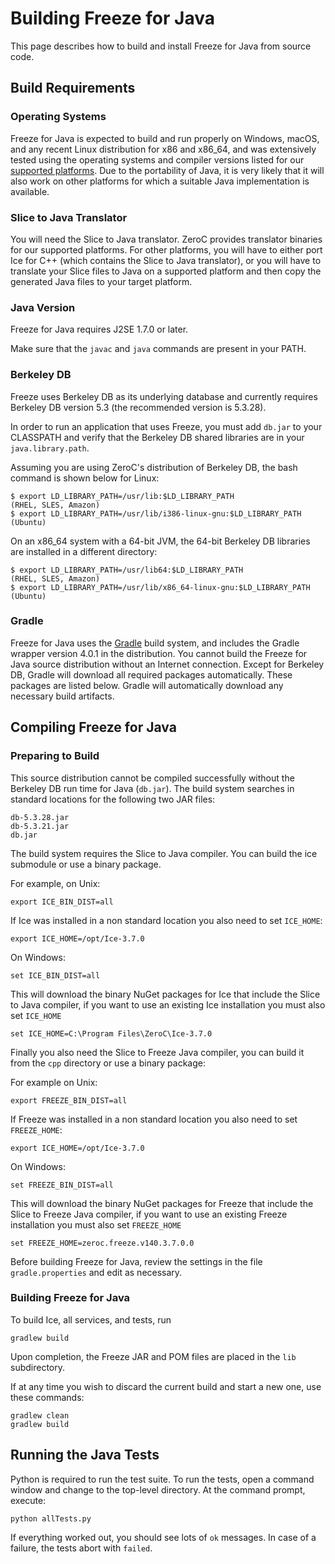 # Building Freeze for Java

This page describes how to build and install Freeze for Java from source code.

## Build Requirements

### Operating Systems

Freeze for Java is expected to build and run properly on Windows, macOS, and any
recent Linux distribution for x86 and x86_64, and was extensively tested using
the operating systems and compiler versions listed for our [supported
platforms][1]. Due to the portability of Java, it is very likely that it will
also work on other platforms for which a suitable Java implementation is
available.

### Slice to Java Translator

You will need the Slice to Java translator. ZeroC provides translator binaries
for our supported platforms. For other platforms, you will have to either port
Ice for C++ (which contains the Slice to Java translator), or you will have to
translate your Slice files to Java on a supported platform and then copy the
generated Java files to your target platform.

### Java Version

Freeze for Java requires J2SE 1.7.0 or later.

Make sure that the `javac` and `java` commands are present in your PATH.

### Berkeley DB

Freeze uses Berkeley DB as its underlying database and currently requires
Berkeley DB version 5.3 (the recommended version is 5.3.28).

In order to run an application that uses Freeze, you must add `db.jar` to your
CLASSPATH and verify that the Berkeley DB shared libraries are in your
`java.library.path`.

Assuming you are using ZeroC's distribution of Berkeley DB, the bash command is
shown below for Linux:

    $ export LD_LIBRARY_PATH=/usr/lib:$LD_LIBRARY_PATH                 (RHEL, SLES, Amazon)
    $ export LD_LIBRARY_PATH=/usr/lib/i386-linux-gnu:$LD_LIBRARY_PATH  (Ubuntu)

On an x86_64 system with a 64-bit JVM, the 64-bit Berkeley DB libraries are
installed in a different directory:

    $ export LD_LIBRARY_PATH=/usr/lib64:$LD_LIBRARY_PATH                 (RHEL, SLES, Amazon)
    $ export LD_LIBRARY_PATH=/usr/lib/x86_64-linux-gnu:$LD_LIBRARY_PATH  (Ubuntu)

### Gradle

Freeze for Java uses the [Gradle][2] build system, and includes the Gradle
wrapper version 4.0.1 in the distribution. You cannot build the Freeze for Java
source distribution without an Internet connection. Except for Berkeley DB,
Gradle will download all required packages automatically. These packages are
listed below. Gradle will automatically download any necessary build artifacts.

## Compiling Freeze for Java

### Preparing to Build

This source distribution cannot be compiled successfully without the Berkeley DB
run time for Java (`db.jar`). The build system searches in standard locations
for the following two JAR files:

    db-5.3.28.jar
    db-5.3.21.jar
    db.jar

The build system requires the Slice to Java compiler. You can build the ice
submodule or use a binary package.

For example, on Unix:

```
export ICE_BIN_DIST=all
```

If Ice was installed in a non standard location you also need to set
`ICE_HOME`:

```
export ICE_HOME=/opt/Ice-3.7.0
```

On Windows:

```
set ICE_BIN_DIST=all
```

This will download the binary NuGet packages for Ice that include the Slice to
Java compiler, if you want to use an existing Ice installation you must also
set `ICE_HOME`

```
set ICE_HOME=C:\Program Files\ZeroC\Ice-3.7.0
```

Finally you also need the Slice to Freeze Java compiler, you can build it from
the `cpp` directory or use a binary package:

For example on Unix:

```
export FREEZE_BIN_DIST=all
```

If Freeze was installed in a non standard location you also need to set
`FREEZE_HOME`:

```
export ICE_HOME=/opt/Ice-3.7.0
```

On Windows:

```
set FREEZE_BIN_DIST=all
```

This will download the binary NuGet packages for Freeze that include the Slice
to Freeze Java compiler, if you want to use an existing Freeze installation you
must also set `FREEZE_HOME`

```
set FREEZE_HOME=zeroc.freeze.v140.3.7.0.0
```

Before building Freeze for Java, review the settings in the file
`gradle.properties` and edit as necessary.

### Building Freeze for Java

To build Ice, all services, and tests, run

```
gradlew build
```

Upon completion, the Freeze JAR and POM files are placed in the `lib`
subdirectory.

If at any time you wish to discard the current build and start a new one, use
these commands:

```
gradlew clean
gradlew build
```

## Running the Java Tests

Python is required to run the test suite. To run the tests, open a command
window and change to the top-level directory. At the command prompt, execute:

```
python allTests.py
```

If everything worked out, you should see lots of `ok` messages. In case of a
failure, the tests abort with `failed`.

[1]: https://doc.zeroc.com/display/Freeze37/Supported+Platforms+for+Freeze+3.7.0
[2]: http://gradle.org
